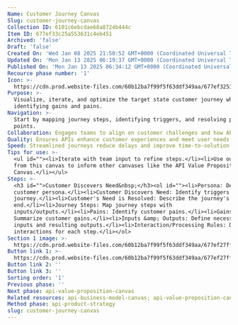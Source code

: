 ```yaml
---
Name: Customer Journey Canvas
Slug: customer-journey-canvas
Collection ID: 6101c6ebcdae68a8724b444c
Item ID: 677ef33c25a553631c4eb451
Archived: 'false'
Draft: 'false'
Created On: 'Wed Jan 08 2025 21:50:52 GMT+0000 (Coordinated Universal Time)'
Updated On: 'Mon Jan 13 2025 06:19:37 GMT+0000 (Coordinated Universal Time)'
Published On: 'Mon Jan 13 2025 06:34:12 GMT+0000 (Coordinated Universal Time)'
Recource phase number: '1'
Icon: >-
  https://cdn.prod.website-files.com/60b12ba7f99f5f63ddf349aa/677ef3253b915cea53499080_customerJourneyCanvas.png
Purpose: >-
  Visualize, iterate, and optimize the target state customer journey while
  identifying gains and pains.
Navigation: >-
  Start by mapping journey steps, identifying triggers, and resolving pain
  points.
Collaboration: Engages teams to align on customer challenges and how APIs address them.
Quality: Ensures APIs enhance customer experiences and meet user needs.
Speed: Streamlined journeys reduce delays and improve time-to-solution.
Tips for use: >-
  <ul id=""><li>Iterate with team input to refine steps.</li><li>Use outputs
  from this canvas to inform other canvases like the API Value Proposition
  Canvas.</li></ul>
Steps: >-
  <h3 id="">Customer Discovers Need&nbsp;</h3><ol id=""><li>Persona: Define the
  customer persona.</li><li>Customer Discovers Need: Identify triggers for the
  journey.</li><li>Customer's Need is Resolved: Describe the journey's
  end.</li><li>Journey Steps: Map journey steps with
  inputs/outputs.</li><li>Pains: Identify customer pains.</li><li>Gains:
  Summarize customer gains.</li><li>Inputs &amp; Outputs: Define necessary
  inputs and resulting outputs.</li><li>Interaction/Processing Rules: Define API
  interactions for each step.</li></ol>
Section 1 image: >-
  https://cdn.prod.website-files.com/60b12ba7f99f5f63ddf349aa/677ef27ffba8d10248c522b5_customerJourneyCanvas.svg
Button link 1: >-
  https://cdn.prod.website-files.com/60b12ba7f99f5f63ddf349aa/677ef27ffba8d10248c522b5_customerJourneyCanvas.svg
Button link 2: ''
Button link 3: ''
Sorting order: '1'
Previous phase: ''
Next phase: api-value-proposition-canvas
Related resources: api-business-model-canvas; api-value-proposition-canvas; domain-canvas
Method phase: api-product-strategy
slug: customer-journey-canvas
---
```


